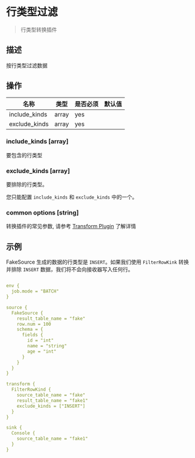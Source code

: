 # 行类型过滤

> 行类型转换插件

## 描述

按行类型过滤数据

## 操作

| 名称          | 类型  | 是否必须 | 默认值 |
| ------------- | ----- | -------- | ------ |
| include_kinds | array | yes      |        |
| exclude_kinds | array | yes      |        |

### include_kinds [array]

要包含的行类型

### exclude_kinds [array]

要排除的行类型。

您只能配置 `include_kinds` 和 `exclude_kinds` 中的一个。

### common options [string]

转换插件的常见参数, 请参考  [Transform Plugin](common-options.md) 了解详情

## 示例

FakeSource 生成的数据的行类型是 `INSERT`。如果我们使用 `FilterRowKink` 转换并排除 `INSERT` 数据，我们将不会向接收器写入任何行。

```yaml

env {
  job.mode = "BATCH"
}

source {
  FakeSource {
    result_table_name = "fake"
    row.num = 100
    schema = {
      fields {
        id = "int"
        name = "string"
        age = "int"
      }
    }
  }
}

transform {
  FilterRowKind {
    source_table_name = "fake"
    result_table_name = "fake1"
    exclude_kinds = ["INSERT"]
  }
}

sink {
  Console {
    source_table_name = "fake1"
  }
}
```

